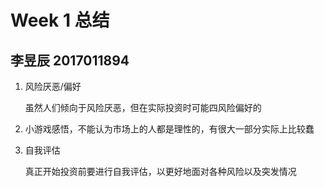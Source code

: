 # Week 1 总结

## 李昱辰 2017011894

1. 风险厌恶/偏好 

   虽然人们倾向于风险厌恶，但在实际投资时可能四风险偏好的

2. 小游戏感悟，不能认为市场上的人都是理性的，有很大一部分实际上比较蠢

3. 自我评估

   真正开始投资前要进行自我评估，以更好地面对各种风险以及突发情况